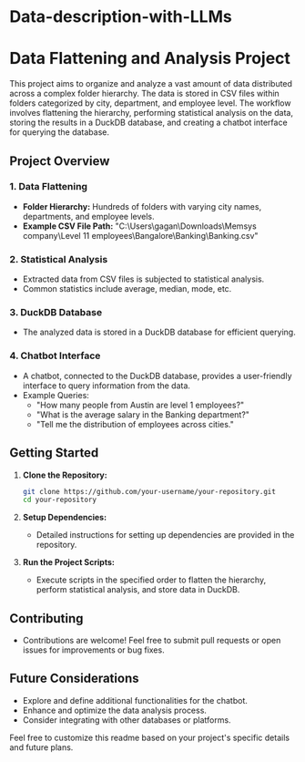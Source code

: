 # Data-description-with-LLMs

# Data Flattening and Analysis Project

This project aims to organize and analyze a vast amount of data distributed across a complex folder hierarchy. The data is stored in CSV files within folders categorized by city, department, and employee level. The workflow involves flattening the hierarchy, performing statistical analysis on the data, storing the results in a DuckDB database, and creating a chatbot interface for querying the database.

## Project Overview

### 1. Data Flattening
- **Folder Hierarchy:** Hundreds of folders with varying city names, departments, and employee levels.
- **Example CSV File Path:** "C:\Users\gagan\Downloads\Memsys company\Level 11 employees\Bangalore\Banking\Banking.csv"

### 2. Statistical Analysis
- Extracted data from CSV files is subjected to statistical analysis.
- Common statistics include average, median, mode, etc.

### 3. DuckDB Database
- The analyzed data is stored in a DuckDB database for efficient querying.

### 4. Chatbot Interface
- A chatbot, connected to the DuckDB database, provides a user-friendly interface to query information from the data.
- Example Queries:
  - "How many people from Austin are level 1 employees?"
  - "What is the average salary in the Banking department?"
  - "Tell me the distribution of employees across cities."

## Getting Started

1. **Clone the Repository:**
   ```bash
   git clone https://github.com/your-username/your-repository.git
   cd your-repository
   ```

2. **Setup Dependencies:**
   - Detailed instructions for setting up dependencies are provided in the repository.

3. **Run the Project Scripts:**
   - Execute scripts in the specified order to flatten the hierarchy, perform statistical analysis, and store data in DuckDB.

## Contributing

- Contributions are welcome! Feel free to submit pull requests or open issues for improvements or bug fixes.

## Future Considerations

- Explore and define additional functionalities for the chatbot.
- Enhance and optimize the data analysis process.
- Consider integrating with other databases or platforms.

Feel free to customize this readme based on your project's specific details and future plans.
